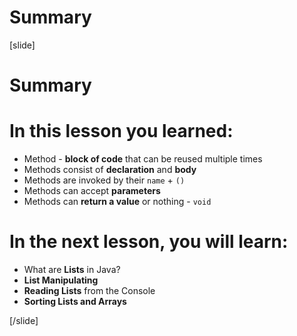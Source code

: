 # Summary


[slide]
# Summary


# In this lesson you learned:

- Method - **block of code** that can be reused multiple times
- Methods consist of **declaration** and **body**
- Methods are invoked by their `name` + `()`
- Methods can accept **parameters**
- Methods can **return a value** or nothing - `void`




# In the next lesson, you will learn:

- What are **Lists** in Java?
- **List Manipulating**
- **Reading Lists** from the Console
- **Sorting Lists and Arrays**


[/slide]